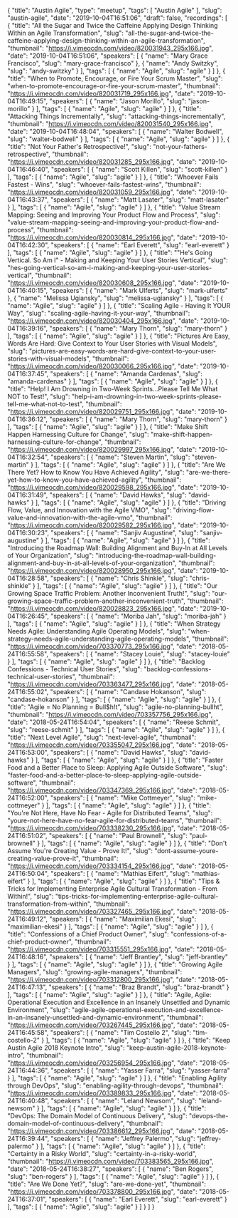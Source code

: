{
  "title": "Austin Agile",
  "type": "meetup",
  "tags": [
    "Austin Agile"
  ],
  "slug": "austin-agile",
  "date": "2019-10-04T16:51:06",
  "draft": false,
  "recordings": [
    {
      "title": "All the Sugar and Twice the Caffeine Applying Design Thinking Within an Agile Transformation",
      "slug": "all-the-sugar-and-twice-the-caffeine-applying-design-thinking-within-an-agile-transformation",
      "thumbnail": "https://i.vimeocdn.com/video/820031943_295x166.jpg",
      "date": "2019-10-04T16:51:06",
      "speakers": [
        {
          "name": "Mary Grace Francisco",
          "slug": "mary-grace-francisco"
        },
        {
          "name": "Andy Switzky",
          "slug": "andy-switzky"
        }
      ],
      "tags": [
        {
          "name": "Agile",
          "slug": "agile"
        }
      ]
    },
    {
      "title": "When to Promote, Encourage, or Fire Your Scrum Master",
      "slug": "when-to-promote-encourage-or-fire-your-scrum-master",
      "thumbnail": "https://i.vimeocdn.com/video/820031719_295x166.jpg",
      "date": "2019-10-04T16:49:15",
      "speakers": [
        {
          "name": "Jason Morillo",
          "slug": "jason-morillo"
        }
      ],
      "tags": [
        {
          "name": "Agile",
          "slug": "agile"
        }
      ]
    },
    {
      "title": "Attacking Things Incrementally",
      "slug": "attacking-things-incrementally",
      "thumbnail": "https://i.vimeocdn.com/video/820031540_295x166.jpg",
      "date": "2019-10-04T16:48:04",
      "speakers": [
        {
          "name": "Walter Bodwell",
          "slug": "walter-bodwell"
        }
      ],
      "tags": [
        {
          "name": "Agile",
          "slug": "agile"
        }
      ]
    },
    {
      "title": "Not Your Father's Retrospective!",
      "slug": "not-your-fathers-retrospective",
      "thumbnail": "https://i.vimeocdn.com/video/820031285_295x166.jpg",
      "date": "2019-10-04T16:46:40",
      "speakers": [
        {
          "name": "Scott Killen",
          "slug": "scott-killen"
        }
      ],
      "tags": [
        {
          "name": "Agile",
          "slug": "agile"
        }
      ]
    },
    {
      "title": "Whoever Fails Fastest - Wins",
      "slug": "whoever-fails-fastest-wins",
      "thumbnail": "https://i.vimeocdn.com/video/820031059_295x166.jpg",
      "date": "2019-10-04T16:43:37",
      "speakers": [
        {
          "name": "Matt Lasater",
          "slug": "matt-lasater"
        }
      ],
      "tags": [
        {
          "name": "Agile",
          "slug": "agile"
        }
      ]
    },
    {
      "title": "Value Stream Mapping: Seeing and Improving Your Product Flow and Process",
      "slug": "value-stream-mapping-seeing-and-improving-your-product-flow-and-process",
      "thumbnail": "https://i.vimeocdn.com/video/820030814_295x166.jpg",
      "date": "2019-10-04T16:42:30",
      "speakers": [
        {
          "name": "Earl Everett",
          "slug": "earl-everett"
        }
      ],
      "tags": [
        {
          "name": "Agile",
          "slug": "agile"
        }
      ]
    },
    {
      "title": "\"He's Going Vertical. So Am I\" - Making and Keeping Your User Stories Vertical",
      "slug": "hes-going-vertical-so-am-i-making-and-keeping-your-user-stories-vertical",
      "thumbnail": "https://i.vimeocdn.com/video/820030608_295x166.jpg",
      "date": "2019-10-04T16:40:15",
      "speakers": [
        {
          "name": "Mark Ulferts",
          "slug": "mark-ulferts"
        },
        {
          "name": "Melissa Ugiansky",
          "slug": "melissa-ugiansky"
        }
      ],
      "tags": [
        {
          "name": "Agile",
          "slug": "agile"
        }
      ]
    },
    {
      "title": "Scaling Agile - Having It YOUR Way",
      "slug": "scaling-agile-having-it-your-way",
      "thumbnail": "https://i.vimeocdn.com/video/820030404_295x166.jpg",
      "date": "2019-10-04T16:39:16",
      "speakers": [
        {
          "name": "Mary Thorn",
          "slug": "mary-thorn"
        }
      ],
      "tags": [
        {
          "name": "Agile",
          "slug": "agile"
        }
      ]
    },
    {
      "title": "Pictures Are Easy, Words Are Hard: Give Context to Your User Stories with Visual Models",
      "slug": "pictures-are-easy-words-are-hard-give-context-to-your-user-stories-with-visual-models",
      "thumbnail": "https://i.vimeocdn.com/video/820030066_295x166.jpg",
      "date": "2019-10-04T16:37:45",
      "speakers": [
        {
          "name": "Amanda Cardenas",
          "slug": "amanda-cardenas"
        }
      ],
      "tags": [
        {
          "name": "Agile",
          "slug": "agile"
        }
      ]
    },
    {
      "title": "Help! I Am Drowning in Two-Week Sprints...Please Tell Me What NOT to Test!",
      "slug": "help-i-am-drowning-in-two-week-sprints-please-tell-me-what-not-to-test",
      "thumbnail": "https://i.vimeocdn.com/video/820029751_295x166.jpg",
      "date": "2019-10-04T16:36:12",
      "speakers": [
        {
          "name": "Mary Thorn",
          "slug": "mary-thorn"
        }
      ],
      "tags": [
        {
          "name": "Agile",
          "slug": "agile"
        }
      ]
    },
    {
      "title": "Make Shift Happen Harnessing Culture for Change",
      "slug": "make-shift-happen-harnessing-culture-for-change",
      "thumbnail": "https://i.vimeocdn.com/video/820029997_295x166.jpg",
      "date": "2019-10-04T16:32:54",
      "speakers": [
        {
          "name": "Steven Martin",
          "slug": "steven-martin"
        }
      ],
      "tags": [
        {
          "name": "Agile",
          "slug": "agile"
        }
      ]
    },
    {
      "title": "Are We There Yet? How to Know You Have Achieved Agility",
      "slug": "are-we-there-yet-how-to-know-you-have-achieved-agility",
      "thumbnail": "https://i.vimeocdn.com/video/820029598_295x166.jpg",
      "date": "2019-10-04T16:31:49",
      "speakers": [
        {
          "name": "David Hawks",
          "slug": "david-hawks"
        }
      ],
      "tags": [
        {
          "name": "Agile",
          "slug": "agile"
        }
      ]
    },
    {
      "title": "Driving Flow, Value, and Innovation with the Agile VMO",
      "slug": "driving-flow-value-and-innovation-with-the-agile-vmo",
      "thumbnail": "https://i.vimeocdn.com/video/820029582_295x166.jpg",
      "date": "2019-10-04T16:30:23",
      "speakers": [
        {
          "name": "Sanjiv Augustine",
          "slug": "sanjiv-augustine"
        }
      ],
      "tags": [
        {
          "name": "Agile",
          "slug": "agile"
        }
      ]
    },
    {
      "title": "Introducing the Roadmap Wall: Building Alignment and Buy-In at All Levels of Your Organization",
      "slug": "introducing-the-roadmap-wall-building-alignment-and-buy-in-at-all-levels-of-your-organization",
      "thumbnail": "https://i.vimeocdn.com/video/820028950_295x166.jpg",
      "date": "2019-10-04T16:28:58",
      "speakers": [
        {
          "name": "Chris Shinkle",
          "slug": "chris-shinkle"
        }
      ],
      "tags": [
        {
          "name": "Agile",
          "slug": "agile"
        }
      ]
    },
    {
      "title": "Our Growing Space Traffic Problem: Another Inconvenient Truth!",
      "slug": "our-growing-space-traffic-problem-another-inconvenient-truth",
      "thumbnail": "https://i.vimeocdn.com/video/820028823_295x166.jpg",
      "date": "2019-10-04T16:26:45",
      "speakers": [
        {
          "name": "Moriba Jah",
          "slug": "moriba-jah"
        }
      ],
      "tags": [
        {
          "name": "Agile",
          "slug": "agile"
        }
      ]
    },
    {
      "title": "When Strategy Needs Agile: Understanding Agile Operating Models",
      "slug": "when-strategy-needs-agile-understanding-agile-operating-models",
      "thumbnail": "https://i.vimeocdn.com/video/703370773_295x166.jpg",
      "date": "2018-05-24T16:55:58",
      "speakers": [
        {
          "name": "Stacey Louie",
          "slug": "stacey-louie"
        }
      ],
      "tags": [
        {
          "name": "Agile",
          "slug": "agile"
        }
      ]
    },
    {
      "title": "Backlog Confessions - Technical User Stories",
      "slug": "backlog-confessions-technical-user-stories",
      "thumbnail": "https://i.vimeocdn.com/video/703363477_295x166.jpg",
      "date": "2018-05-24T16:55:02",
      "speakers": [
        {
          "name": "Candase Hokanson",
          "slug": "candase-hokanson"
        }
      ],
      "tags": [
        {
          "name": "Agile",
          "slug": "agile"
        }
      ]
    },
    {
      "title": "Agile = No Planning = Bull$h!t",
      "slug": "agile-no-planning-bullht",
      "thumbnail": "https://i.vimeocdn.com/video/703357756_295x166.jpg",
      "date": "2018-05-24T16:54:04",
      "speakers": [
        {
          "name": "Reese Schmit",
          "slug": "reese-schmit"
        }
      ],
      "tags": [
        {
          "name": "Agile",
          "slug": "agile"
        }
      ]
    },
    {
      "title": "Next Level Agile",
      "slug": "next-level-agile",
      "thumbnail": "https://i.vimeocdn.com/video/703355047_295x166.jpg",
      "date": "2018-05-24T16:53:00",
      "speakers": [
        {
          "name": "David Hawks",
          "slug": "david-hawks"
        }
      ],
      "tags": [
        {
          "name": "Agile",
          "slug": "agile"
        }
      ]
    },
    {
      "title": "Faster Food and a Better Place to Sleep: Applying Agile Outside Software",
      "slug": "faster-food-and-a-better-place-to-sleep-applying-agile-outside-software",
      "thumbnail": "https://i.vimeocdn.com/video/703347369_295x166.jpg",
      "date": "2018-05-24T16:52:00",
      "speakers": [
        {
          "name": "Mike Cottmeyer",
          "slug": "mike-cottmeyer"
        }
      ],
      "tags": [
        {
          "name": "Agile",
          "slug": "agile"
        }
      ]
    },
    {
      "title": "You're Not Here, Have No Fear - Agile for Distributed Teams",
      "slug": "youre-not-here-have-no-fear-agile-for-distributed-teams",
      "thumbnail": "https://i.vimeocdn.com/video/703338230_295x166.jpg",
      "date": "2018-05-24T16:51:02",
      "speakers": [
        {
          "name": "Paul Brownell",
          "slug": "paul-brownell"
        }
      ],
      "tags": [
        {
          "name": "Agile",
          "slug": "agile"
        }
      ]
    },
    {
      "title": "Don't Assume You're Creating Value - Prove It!",
      "slug": "dont-assume-youre-creating-value-prove-it",
      "thumbnail": "https://i.vimeocdn.com/video/703334154_295x166.jpg",
      "date": "2018-05-24T16:50:04",
      "speakers": [
        {
          "name": "Mathias Eifert",
          "slug": "mathias-eifert"
        }
      ],
      "tags": [
        {
          "name": "Agile",
          "slug": "agile"
        }
      ]
    },
    {
      "title": "Tips & Tricks for Implementing Enterprise Agile Cultural Transformation - From Within!",
      "slug": "tips-tricks-for-implementing-enterprise-agile-cultural-transformation-from-within",
      "thumbnail": "https://i.vimeocdn.com/video/703327465_295x166.jpg",
      "date": "2018-05-24T16:49:12",
      "speakers": [
        {
          "name": "Maximilian Ekesi",
          "slug": "maximilian-ekesi"
        }
      ],
      "tags": [
        {
          "name": "Agile",
          "slug": "agile"
        }
      ]
    },
    {
      "title": "Confessions of a Chief Product Owner",
      "slug": "confessions-of-a-chief-product-owner",
      "thumbnail": "https://i.vimeocdn.com/video/703315551_295x166.jpg",
      "date": "2018-05-24T16:48:16",
      "speakers": [
        {
          "name": "Jeff Brantley",
          "slug": "jeff-brantley"
        }
      ],
      "tags": [
        {
          "name": "Agile",
          "slug": "agile"
        }
      ]
    },
    {
      "title": "Growing Agile Managers",
      "slug": "growing-agile-managers",
      "thumbnail": "https://i.vimeocdn.com/video/703312800_295x166.jpg",
      "date": "2018-05-24T16:47:13",
      "speakers": [
        {
          "name": "Braz Brandt",
          "slug": "braz-brandt"
        }
      ],
      "tags": [
        {
          "name": "Agile",
          "slug": "agile"
        }
      ]
    },
    {
      "title": "Agile, Agile: Operational Execution and Excellence in an Insanely Unsettled and Dynamic Environment",
      "slug": "agile-agile-operational-execution-and-excellence-in-an-insanely-unsettled-and-dynamic-environment",
      "thumbnail": "https://i.vimeocdn.com/video/703267445_295x166.jpg",
      "date": "2018-05-24T16:45:58",
      "speakers": [
        {
          "name": "Tim Costello 2",
          "slug": "tim-costello-2"
        }
      ],
      "tags": [
        {
          "name": "Agile",
          "slug": "agile"
        }
      ]
    },
    {
      "title": "Keep Austin Agile 2018 Keynote Intro",
      "slug": "keep-austin-agile-2018-keynote-intro",
      "thumbnail": "https://i.vimeocdn.com/video/703256954_295x166.jpg",
      "date": "2018-05-24T16:44:36",
      "speakers": [
        {
          "name": "Yasser Farra",
          "slug": "yasser-farra"
        }
      ],
      "tags": [
        {
          "name": "Agile",
          "slug": "agile"
        }
      ]
    },
    {
      "title": "Enabling Agility through DevOps",
      "slug": "enabling-agility-through-devops",
      "thumbnail": "https://i.vimeocdn.com/video/703389833_295x166.jpg",
      "date": "2018-05-24T16:40:48",
      "speakers": [
        {
          "name": "Leland Newsom",
          "slug": "leland-newsom"
        }
      ],
      "tags": [
        {
          "name": "Agile",
          "slug": "agile"
        }
      ]
    },
    {
      "title": "DevOps: The Domain Model of Continuous Delivery",
      "slug": "devops-the-domain-model-of-continuous-delivery",
      "thumbnail": "https://i.vimeocdn.com/video/703386612_295x166.jpg",
      "date": "2018-05-24T16:39:44",
      "speakers": [
        {
          "name": "Jeffrey Palermo",
          "slug": "jeffrey-palermo"
        }
      ],
      "tags": [
        {
          "name": "Agile",
          "slug": "agile"
        }
      ]
    },
    {
      "title": "Certainty in a Risky World",
      "slug": "certainty-in-a-risky-world",
      "thumbnail": "https://i.vimeocdn.com/video/703383565_295x166.jpg",
      "date": "2018-05-24T16:38:27",
      "speakers": [
        {
          "name": "Ben Rogers",
          "slug": "ben-rogers"
        }
      ],
      "tags": [
        {
          "name": "Agile",
          "slug": "agile"
        }
      ]
    },
    {
      "title": "Are We Done Yet?",
      "slug": "are-we-done-yet",
      "thumbnail": "https://i.vimeocdn.com/video/703378800_295x166.jpg",
      "date": "2018-05-24T16:37:01",
      "speakers": [
        {
          "name": "Earl Everett",
          "slug": "earl-everett"
        }
      ],
      "tags": [
        {
          "name": "Agile",
          "slug": "agile"
        }
      ]
    }
  ]
}